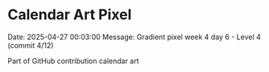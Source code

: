# Calendar Art Pixel

Date: 2025-04-27 00:03:00
Message: Gradient pixel week 4 day 6 - Level 4 (commit 4/12)

Part of GitHub contribution calendar art
